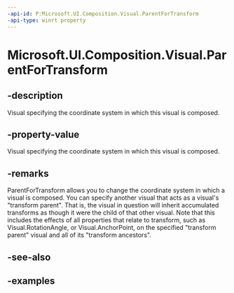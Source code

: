 ```yaml
---
-api-id: P:Microsoft.UI.Composition.Visual.ParentForTransform
-api-type: winrt property
---
```


<!-- Property syntax.
public Visual ParentForTransform { get;  set; }
-->

# Microsoft.UI.Composition.Visual.ParentForTransform

## -description
Visual specifying the coordinate system in which this visual is composed.

## -property-value
Visual specifying the coordinate system in which this visual is composed.

## -remarks
ParentForTransform allows you to change the coordinate system in which a visual is composed. You can specify another visual that acts as a visual's "transform parent". That is, the visual in question will inherit accumulated transforms as though it were the child of that other visual. Note that this includes the effects of all properties that relate to transform, such as Visual.RotationAngle, or Visual.AnchorPoint, on the specified "transform parent" visual and all of its "transform ancestors". 

## -see-also

## -examples

